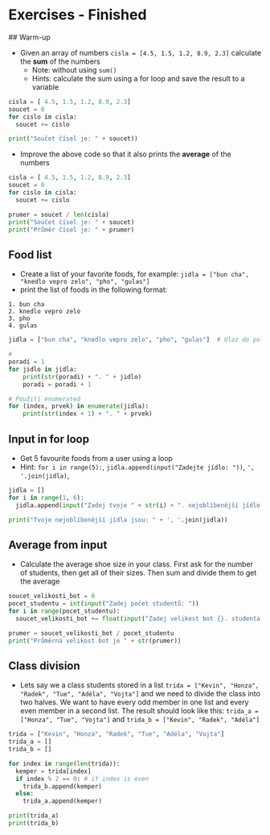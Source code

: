 # Exercises - Finished

## Warm-up
* Given an array of numbers `cisla = [4.5, 1.5, 1.2, 8.9, 2.3]` calculate the **sum** of the numbers
  * Note: without using `sum()`
  * Hints: calculate the sum using a for loop and save the result to a variable

```python
cisla = [ 4.5, 1.5, 1.2, 8.9, 2.3]
soucet = 0
for cislo in cisla:
  soucet += cislo

print("Součet čísel je: " + soucet))
```


* Improve the above code so that it also prints the **average** of the numbers

```python
cisla = [ 4.5, 1.5, 1.2, 8.9, 2.3]
soucet = 0
for cislo in cisla:
  soucet += cislo

prumer = soucet / len(cisla)
print("Součet čísel je: " + soucet)
print("Průměr čísel je: " + prumer)
```  

## Food list
* Create a list of your favorite foods, for example: `jidla = ["bun cha", "knedlo vepro zelo", "pho", "gulas"]`
* print the list of foods in the following format:

```
1. bun cha
2. knedlo vepro zelo
3. pho
4. gulas
```

```python
jidla = ["bun cha", "knedlo vepro zelo", "pho", "gulas"]  # Uloz do pole svoje oblibena jidla podle tvych priorit.

#
poradi = 1
for jidlo in jidla:
    print(str(poradi) + ". " + jidlo)
    poradi = poradi + 1

# Použití enumerated
for (index, prvek) in enumerate(jidla):
    print(str(index + 1) + ". " + prvek)
```

## Input in for loop
* Get 5 favourite foods from a user using a loop
 * Hint: `for i in range(5):`, `jidla.append(input("Zadejte jídlo: "))`, `', '.join(jidla)`,

```python
jidla = []
for i in range(1, 6):
  jidla.append(input("Zadej tvoje " + str(i) + ". nejoblíbenější jídlo: "))

print("Tvoje nejoblíbenější jídla jsou: " + ', '.join(jidla))  
```
## Average from input
* Calculate the average shoe size in your class. First ask for the number of students, then get all of their sizes. Then sum and divide them to get the average

```python
soucet_velikosti_bot = 0
pocet_studentu = int(input("Zadej počet studentů: "))
for i in range(pocet_studentu):
  soucet_velikosti_bot += float(input("Zadej velikost bot {}. studenta: ".format(i + 1)))

prumer = soucet_velikosti_bot / pocet_studentu
print("Průměrná velikost bot je " + str(prumer))  
```

## Class division
* Lets say we a class students stored in a list `trida = ["Kevin", "Honza", "Radek", "Tue", "Adéla", "Vojta"]` and we need to divide the class into two halves. We want to have every odd member in one list and every even member in a second list. The result should look like this: `trida_a = ["Honza", "Tue", "Vojta"]` and `trida_b = ["Kevin", "Radek", "Adéla"]`

```python
trida = ["Kevin", "Honza", "Radek", "Tue", "Adéla", "Vojta"]
trida_a = []
trida_b = []

for index in range(len(trida)):
  kemper = trida[index]
  if index % 2 == 0: # if index is even
    trida_b.append(kemper)
  else:
    trida_a.append(kemper)  

print(trida_a)
print(trida_b)
```
